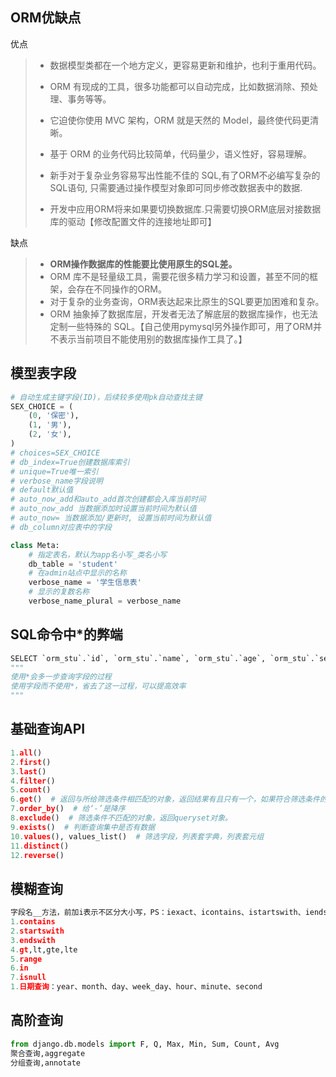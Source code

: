 ## ORM优缺点

优点

> - 数据模型类都在一个地方定义，更容易更新和维护，也利于重用代码。
>
> - ORM 有现成的工具，很多功能都可以自动完成，比如数据消除、预处理、事务等等。
>
> - 它迫使你使用 MVC 架构，ORM 就是天然的 Model，最终使代码更清晰。
>
> - 基于 ORM 的业务代码比较简单，代码量少，语义性好，容易理解。
>
> - 新手对于复杂业务容易写出性能不佳的 SQL,有了ORM不必编写复杂的SQL语句, 只需要通过操作模型对象即可同步修改数据表中的数据.
>
> - 开发中应用ORM将来如果要切换数据库.只需要切换ORM底层对接数据库的驱动【修改配置文件的连接地址即可】

缺点

> - **ORM操作数据库的性能要比使用原生的SQL差。**
> - ORM 库不是轻量级工具，需要花很多精力学习和设置，甚至不同的框架，会存在不同操作的ORM。
> - 对于复杂的业务查询，ORM表达起来比原生的SQL要更加困难和复杂。
> - ORM 抽象掉了数据库层，开发者无法了解底层的数据库操作，也无法定制一些特殊的 SQL。【自己使用pymysql另外操作即可，用了ORM并不表示当前项目不能使用别的数据库操作工具了。】

## 模型表字段

~~~python
# 自动生成主键字段(ID)，后续较多使用pk自动查找主键
SEX_CHOICE = (
    (0, '保密'),
    (1, '男'),
    (2, '女'),
)
# choices=SEX_CHOICE
# db_index=True创建数据库索引
# unique=True唯一索引
# verbose_name字段说明
# default默认值
# auto_now_add和auto_add首次创建都会入库当前时间
# auto_now_add 当数据添加时设置当前时间为默认值
# auto_now= 当数据添加/更新时, 设置当前时间为默认值
# db_column对应表中的字段

class Meta:
    # 指定表名，默认为app名小写_类名小写
    db_table = 'student'
    # 在admin站点中显示的名称
    verbose_name = '学生信息表'
    # 显示的复数名称
    verbose_name_plural = verbose_name
~~~

## SQL命令中*的弊端

~~~python
SELECT `orm_stu`.`id`, `orm_stu`.`name`, `orm_stu`.`age`, `orm_stu`.`sex`, `orm_stu`.`create_time`, `orm_stu`.`class`, `orm_stu`.`description` FROM `orm_stu` LIMIT 21; args=()
"""
使用*会多一步查询字段的过程
使用字段而不使用*，省去了这一过程，可以提高效率
"""

~~~

## 基础查询API

~~~python
1.all()
2.first()
3.last()
4.filter()
5.count()
6.get()  # 返回与所给筛选条件相匹配的对象，返回结果有且只有一个，如果符合筛选条件的对象超过一个或者没有都会抛出错误。
7.order_by()  # 给‘-’是降序
8.exclude()  # 筛选条件不匹配的对象，返回queryset对象。
9.exists()  # 判断查询集中是否有数据
10.values(), values_list()  # 筛选字段，列表套字典，列表套元组
11.distinct()
12.reverse()
~~~

## 模糊查询

~~~python
字段名__方法，前加i表示不区分大小写，PS：iexact、icontains、istartswith、iendswith.
1.contains
2.startswith
3.endswith
4.gt,lt,gte,lte
5.range
6.in
7.isnull
1.日期查询：year、month、day、week_day、hour、minute、second
~~~

## 高阶查询

~~~python
from django.db.models import F, Q, Max, Min, Sum, Count, Avg
聚合查询,aggregate
分组查询,annotate
~~~
